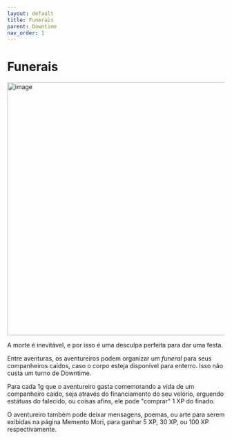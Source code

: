 ```yaml
---
layout: default
title: Funerais
parent: Downtime
nav_order: 1
---
```


# Funerais

<img width="563" height="586" alt="image" src="https://github.com/user-attachments/assets/2c7c5d89-214f-4cc7-954d-a94801ad3901" />

A morte é inevitável, e por isso é uma desculpa perfeita para dar uma festa.

Entre aventuras, os aventureiros podem organizar um _funeral_ para seus companheiros caídos, caso o corpo esteja disponível para enterro. Isso não custa um turno de Downtime.

Para cada 1g que o aventureiro gasta comemorando a vida de um companheiro caído, seja através do financiamento do seu velório, erguendo estátuas do falecido, ou coisas afins, ele pode "comprar" 1 XP do finado.

O aventureiro também pode deixar mensagens, poemas, ou arte para serem exibidas na página Memento Mori, para ganhar 5 XP, 30 XP, ou 100 XP respectivamente.

